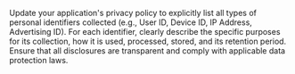 Update your application's privacy policy to explicitly list all types of personal identifiers collected (e.g., User ID, Device ID, IP Address, Advertising ID). For each identifier, clearly describe the specific purposes for its collection, how it is used, processed, stored, and its retention period. Ensure that all disclosures are transparent and comply with applicable data protection laws.